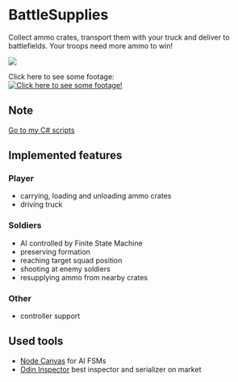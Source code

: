 # BattleSupplies
Collect ammo crates, transport them with your truck and deliver to battlefields. Your troops need more ammo to win! 

![](Screens/anim01.gif)
  
Click here to see some footage:  
[![Click here to see some footage!](https://img.youtube.com/vi/WrvK9hc8w20/0.jpg)](https://www.youtube.com/watch?v=WrvK9hc8w20)

## Note
[Go to my C# scripts](Assets/Scripts)

## Implemented features

### Player
- carrying, loading and unloading ammo crates
- driving truck

### Soldiers
- AI controlled by Finite State Machine
- preserving formation
- reaching target squad position
- shooting at enemy soldiers
- resupplying ammo from nearby crates

### Other
- controller support

## Used tools
- [Node Canvas](https://assetstore.unity.com/packages/tools/visual-scripting/nodecanvas-14914) for AI FSMs  
- [Odin Inspector](https://assetstore.unity.com/packages/tools/utilities/odin-inspector-and-serializer-89041) best inspector and serializer on market

